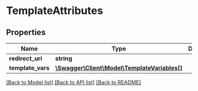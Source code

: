 # TemplateAttributes

## Properties
Name | Type | Description | Notes
------------ | ------------- | ------------- | -------------
**redirect_uri** | **string** |  | 
**template_vars** | [**\Swagger\Client\Model\TemplateVariables[]**](TemplateVariables.md) |  | [optional] 

[[Back to Model list]](../README.md#documentation-for-models) [[Back to API list]](../README.md#documentation-for-api-endpoints) [[Back to README]](../README.md)


